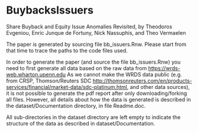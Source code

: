 # BuybacksIssuers
Share Buyback and Equity Issue Anomalies Revisited, by Theodoros Evgeniou, Enric Junque de Fortuny, Nick Nassuphis, and Theo Vermaelen

The paper is generated by sourcing file bb_issuers.Rnw. Please start from that time to trace the paths to the code files used. 

In order to generate the paper (and source the file bb_issuers.Rnw) you need to first generate all data based on the raw data from https://wrds-web.wharton.upenn.edu As we cannot make the WRDS data public (e.g. from CRSP, Thomson/Reuters SDC http://thomsonreuters.com/en/products-services/financial/market-data/sdc-platinum.html,  and other data sources), it is not possible to generate the pdf report after only downloading/forking all files. However, all details about how the data is generated is described in the dataset/Documentation directory, in file Readme.doc. 

All sub-directories in the dataset directory are left empty to indicate the structure of the data as described in dataset/Documentation. 